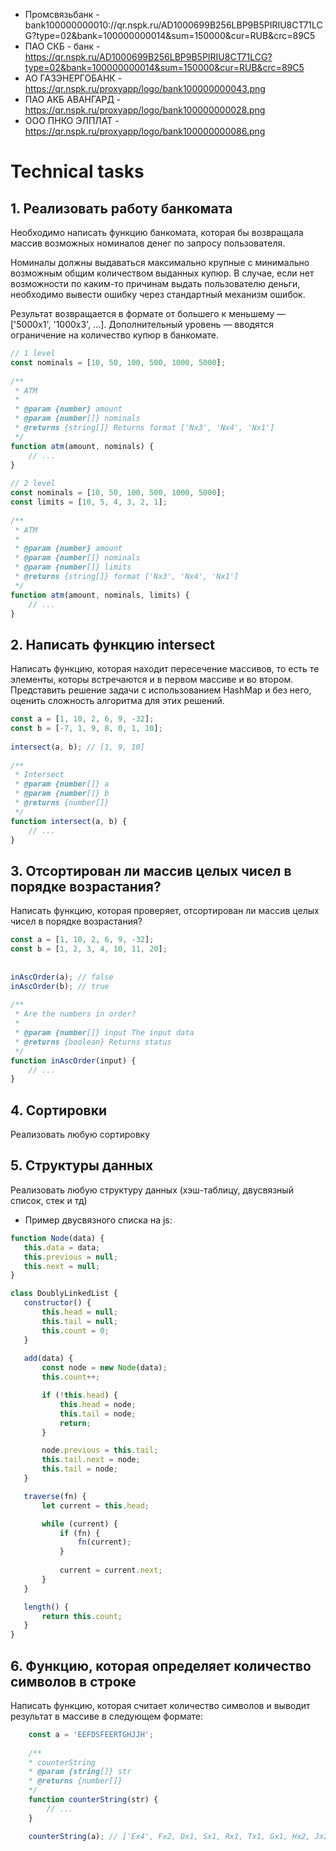 * Промсвязьбанк - bank100000000010://qr.nspk.ru/AD1000699B256LBP9B5PIRIU8CT71LCG?type=02&bank=100000000014&sum=150000&cur=RUB&crc=89C5
* ПАО СКБ - банк - https://qr.nspk.ru/AD1000699B256LBP9B5PIRIU8CT71LCG?type=02&bank=100000000014&sum=150000&cur=RUB&crc=89C5
* АО ГАЗЭНЕРГОБАНК - https://qr.nspk.ru/proxyapp/logo/bank100000000043.png
* ПАО АКБ АВАНГАРД - https://qr.nspk.ru/proxyapp/logo/bank100000000028.png
* ООО ПНКО ЭЛПЛАТ - https://qr.nspk.ru/proxyapp/logo/bank100000000086.png

# Technical tasks

## 1. Реализовать работу банкомата
Необходимо написать функцию банкомата, которая бы возвращала массив возможных номиналов денег по запросу пользователя.

Номиналы должны выдаваться максимально крупные с минимально возможным общим количеством выданных купюр. В случае, если нет возможности по каким-то причинам выдать пользователю деньги, необходимо вывести ошибку через стандартный механизм ошибок.

Результат возвращается в формате от большего к меньшему — ['5000x1', '1000x3', ...]. Дополнительный уровень — вводятся ограничение на количество купюр в банкомате.

```js
// 1 level
const nominals = [10, 50, 100, 500, 1000, 5000];
 
/**
 * ATM
 *
 * @param {number} amount
 * @param {number[]} nominals
 * @returns {string[]} Returns format ['Nx3', 'Nx4', 'Nx1']
 */
function atm(amount, nominals) {
    // ...
}
 
// 2 level
const nominals = [10, 50, 100, 500, 1000, 5000];
const limits = [10, 5, 4, 3, 2, 1];
 
/**
 * ATM
 *
 * @param {number} amount
 * @param {number[]} nominals
 * @param {number[]} limits
 * @returns {string[]} format ['Nx3', 'Nx4', 'Nx1']
 */
function atm(amount, nominals, limits) {
    // ...
}
```

## 2. Написать функцию intersect
Написать функцию, которая находит пересечение массивов, то есть те элементы, которы встречаются и в первом массиве и во втором. Представить решение задачи с использованием HashMap и без него, оценить сложность алгоритма для этих решений.

```js
const a = [1, 10, 2, 6, 9, -32];
const b = [-7, 1, 9, 8, 0, 1, 10];
 
intersect(a, b); // [1, 9, 10]
 
/**
 * Intersect
 * @param {number[]} a
 * @param {number[]} b
 * @returns {number[]}
 */
function intersect(a, b) {
    // ...
}
```

## 3. Отсортирован ли массив целых чисел в порядке возрастания?
Написать функцию, которая проверяет, отсортирован ли массив целых чисел в порядке возрастания?

```js
const a = [1, 10, 2, 6, 9, -32];
const b = [1, 2, 3, 4, 10, 11, 20];
 
  
inAscOrder(a); // false
inAscOrder(b); // true
 
/**
 * Are the numbers in order?
 *
 * @param {number[]} input The input data
 * @returns {boolean} Returns status
 */
function inAscOrder(input) {
    // ...
}
```

## 4. Сортировки
Реализовать любую сортировку

 ## 5. Структуры данных 
 Реализовать любую структуру данных (хэш-таблицу, двусвязный список, стек и тд)
 * Пример двусвязного списка на js:
 ```js
 function Node(data) {
    this.data = data;
    this.previous = null;
    this.next = null;
}
 
class DoublyLinkedList {
    constructor() {
        this.head = null;
        this.tail = null;
        this.count = 0;
    }
     
    add(data) {
        const node = new Node(data);
        this.count++;
 
        if (!this.head) {
            this.head = node;
            this.tail = node;
            return;
        }
 
        node.previous = this.tail;
        this.tail.next = node;
        this.tail = node;
    }
 
    traverse(fn) {
        let current = this.head;
 
        while (current) {
            if (fn) {
                fn(current);
            }
             
            current = current.next;
        }
    }
 
    length() {
        return this.count;
    }
}
 ```

 ## 6. Функцию, которая определяет количество символов в строке
Написать функцию, которая считает количество символов и выводит результат в массиве в следующем формате:
```js
    const a = 'EEFDSFEERTGHJJH';
    
    /**
    * counterString
    * @param {string[]} str
    * @returns {number[]}
    */
    function counterString(str) {
        // ...
    }

    counterString(a); // ['Ex4', Fx2, Dx1, Sx1, Rx1, Tx1, Gx1, Hx2, Jx2]
```
